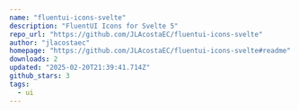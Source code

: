 ```yaml
---
name: "fluentui-icons-svelte"
description: "FluentUI Icons for Svelte 5"
repo_url: "https://github.com/JLAcostaEC/fluentui-icons-svelte"
author: "jlacostaec"
homepage: "https://github.com/JLAcostaEC/fluentui-icons-svelte#readme"
downloads: 2
updated: "2025-02-20T21:39:41.714Z"
github_stars: 3
tags: 
  - ui
---
```

